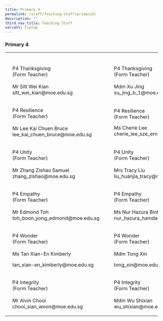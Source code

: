 ```yaml
---
title: Primary 4
permalink: /staff/Teaching-Staff/primary4/
description: ""
third_nav_title: Teaching Staff
variant: tiptap
---
```

<h3>Primary 4</h3>
<table style="minWidth: 125px">
<colgroup>
<col>
<col>
<col>
<col>
<col>
</colgroup>
<tbody>
<tr>
<th rowspan="1" colspan="1">
<p></p>
</th>
<th rowspan="1" colspan="1">
<p></p>
</th>
<th rowspan="1" colspan="1">
<p></p>
</th>
<th rowspan="1" colspan="1">
<p></p>
</th>
<th rowspan="1" colspan="1">
<p></p>
</th>
</tr>
<tr>
<td rowspan="1" colspan="1">
<p></p>
</td>
<td rowspan="1" colspan="1">
<p>P4 Thanksgiving
<br>(Form Teacher)
<br>
<br>Mr Sitt Wei Kian sitt_wei_kian@moe.edu.sg</p>
<p></p>
</td>
<td rowspan="1" colspan="1">
<p></p>
</td>
<td rowspan="1" colspan="1">
<p></p>
</td>
<td rowspan="1" colspan="1">
<p>P4 Thanksgiving
<br>(Form Teacher)
<br>
<br>Mdm Xu Jing
<br>xu_jing_b_1@moe.edu.sg</p>
</td>
</tr>
<tr>
<td rowspan="1" colspan="1">
<p></p>
</td>
<td rowspan="1" colspan="1">
<p>P4 Resilience
<br>(Form Teacher)
<br>
<br>Mr Lee Kai Chuen Bruce lee_kai_chuen_bruce@moe.edu.sg</p>
<p></p>
</td>
<td rowspan="1" colspan="1">
<p></p>
</td>
<td rowspan="1" colspan="1">
<p></p>
</td>
<td rowspan="1" colspan="1">
<p>P4 Resilience
<br>(Form Teacher)</p>
<p></p>
<p>Ms Cherie Lee cherie_lee_sze_ern@moe.edu.sg</p>
<p></p>
</td>
</tr>
<tr>
<td rowspan="1" colspan="1">
<p></p>
</td>
<td rowspan="1" colspan="1">
<p>P4 Unity
<br>(Form Teacher)
<br>
<br>Mr Zhang Zishao Samuel zhang_zishao@moe.edu.sg</p>
</td>
<td rowspan="1" colspan="1">
<p></p>
</td>
<td rowspan="1" colspan="1">
<p></p>
</td>
<td rowspan="1" colspan="1">
<p>P4 Unity
<br>(Form Teacher)
<br>
<br>Mrs Tracy Liu liu_huanjia_tracy@moe.edu.sg</p>
<p></p>
</td>
</tr>
<tr>
<td rowspan="1" colspan="1">
<p></p>
</td>
<td rowspan="1" colspan="1">
<p>P4 Empathy
<br>(Form Teacher)
<br>
<br>Mr Edmond Toh toh_boon_yong_edmond@moe.edu.sg</p>
<p></p>
</td>
<td rowspan="1" colspan="1">
<p></p>
</td>
<td rowspan="1" colspan="1">
<p></p>
</td>
<td rowspan="1" colspan="1">
<p>P4 Empathy
<br>(Form Teacher)
<br>
<br>Ms Nur Hazura Binte Hamdan nur_hazura_hamdan@moe.edu.sg</p>
<p></p>
</td>
</tr>
<tr>
<td rowspan="1" colspan="1">
<p></p>
</td>
<td rowspan="1" colspan="1">
<p>P4 Wonder
<br>(Form Teacher)
<br>
<br>Ms Tan Xian-En Kimberly</p>
<p>tan_xian-en_kimberly@moe.edu.sg</p>
<p></p>
</td>
<td rowspan="1" colspan="1">
<p></p>
</td>
<td rowspan="1" colspan="1">
<p></p>
</td>
<td rowspan="1" colspan="1">
<p>P4 Wonder
<br>(Form Teacher)
<br>
<br>Mdm Tong Xin</p>
<p>tong_xin@moe.edu.sg</p>
<p></p>
</td>
</tr>
<tr>
<td rowspan="1" colspan="1">
<p></p>
</td>
<td rowspan="1" colspan="1">
<p>P4 Integrity
<br>(Form Teacher)
<br>
<br>Mr Alvin Chooi chooi_sian_woon@moe.edu.sg</p>
<p></p>
</td>
<td rowspan="1" colspan="1">
<p></p>
</td>
<td rowspan="1" colspan="1">
<p></p>
</td>
<td rowspan="1" colspan="1">
<p>P4 Integrity
<br>(Form Teacher)
<br>
<br>Mdm Wu Shixian wu_shixian@moe.edu.sg</p>
<p></p>
</td>
</tr>
</tbody>
</table>
<p></p>